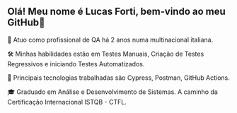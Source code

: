 ## Olá! Meu nome é Lucas Forti, bem-vindo ao meu GitHub👋

🎯 Atuo como profissional de QA há 2 anos numa multinacional italiana.

🛠️ Minhas habilidades estão em Testes Manuais, Criação de Testes Regressivos e iniciando Testes Automatizados.

🚀 Principais tecnologias trabalhadas são Cypress, Postman, GitHub Actions.

🎓 Graduado em Análise e Desenvolvimento de Sistemas. A caminho da Certificação Internacional ISTQB - CTFL.

<!--
**Lucasforti/Lucasforti** is a ✨ _special_ ✨ repository because its `README.md` (this file) appears on your GitHub profile.

Here are some ideas to get you started:

- 🔭 I’m currently working on ...
- 🌱 I’m currently learning ...
- 👯 I’m looking to collaborate on ...
- 🤔 I’m looking for help with ...
- 💬 Ask me about ...
- 📫 How to reach me: ...
- 😄 Pronouns: ...
- ⚡ Fun fact: ...
-->
